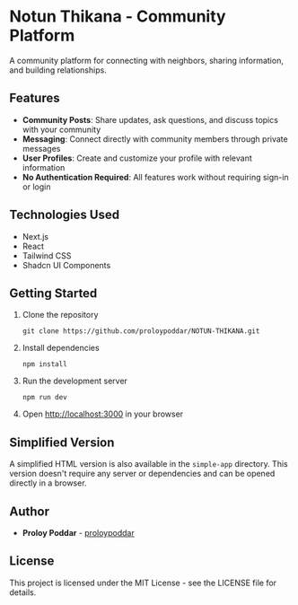 # Notun Thikana - Community Platform

A community platform for connecting with neighbors, sharing information, and building relationships.

## Features

- **Community Posts**: Share updates, ask questions, and discuss topics with your community
- **Messaging**: Connect directly with community members through private messages
- **User Profiles**: Create and customize your profile with relevant information
- **No Authentication Required**: All features work without requiring sign-in or login

## Technologies Used

- Next.js
- React
- Tailwind CSS
- Shadcn UI Components

## Getting Started

1. Clone the repository
   ```
   git clone https://github.com/proloypoddar/NOTUN-THIKANA.git
   ```

2. Install dependencies
   ```
   npm install
   ```

3. Run the development server
   ```
   npm run dev
   ```

4. Open [http://localhost:3000](http://localhost:3000) in your browser

## Simplified Version

A simplified HTML version is also available in the `simple-app` directory. This version doesn't require any server or dependencies and can be opened directly in a browser.

## Author

- **Proloy Poddar** - [proloypoddar](https://github.com/proloypoddar)

## License

This project is licensed under the MIT License - see the LICENSE file for details.
